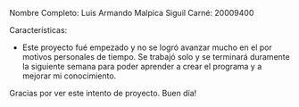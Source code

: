 Nombre Completo: Luis Armando Malpica Siguil
Carné: 20009400

Características: 
  - Este proyecto fué empezado y no se logró avanzar mucho en el por motivos personales de tiempo. 
  Se trabajó solo y se terminará duramente la siguiente semana para poder aprender a crear el programa y a mejorar
  mi conocimiento. 
  
  Gracias por ver este intento de proyecto. Buen día! 
